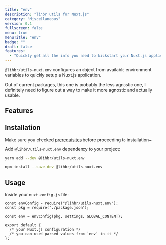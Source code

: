 ```yaml
---
title: "env"
description: "lihbr utils for Nuxt.js"
category: "Miscellaneous"
version: 0.1
fullscreen: false
menu: true
menuTitle: "env"
badge: ""
draft: false
features:
  - "Quickly get all the info you need to kickstart your Nuxt.js application"
---
```


`@lihbr/utils-nuxt.env` configures an object from available environment variables to quickly setup a Nuxt.js application.

<d-alert type="warning">

Out of current packages, this one is probably the less agnostic one, I definitely need to figure out a way to make it more agnostic and actually usable.

</d-alert>

## Features

<d-list :items="features"></d-list>

## Installation

<d-alert type="info">

Make sure you checked [prerequisites](/prerequisites) before proceeding to installation~

</d-alert>

Add `@lihbr/utils-nuxt.env` dependency to your project:

<d-code-group>
  <d-code-block label="Yarn" active>

```bash
yarn add --dev @lihbr/utils-nuxt.env
```

  </d-code-block>
  <d-code-block label="npm">

```bash
npm install --save-dev @lihbr/utils-nuxt.env
```

  </d-code-block>
</d-code-group>

## Usage

Inside your `nuxt.config.js` file:

```javascript[nuxt.config.js]
const envConfig = require("@lihbr/utils-nuxt.env");
const pkg = require("./package.json");

const env = envConfig(pkg, settings, GLOBAL_CONTENT);

export default {
  /* your Nuxt.js configuration */
  /* you can used parsed values from `env` in it */
};
```
